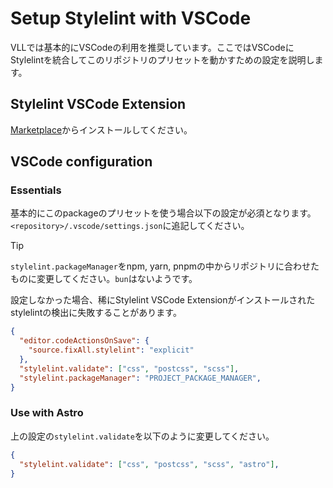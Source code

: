 
# Setup Stylelint with VSCode

VLLでは基本的にVSCodeの利用を推奨しています。ここではVSCodeにStylelintを統合してこのリポジトリのプリセットを動かすための設定を説明します。

## Stylelint VSCode Extension

[Marketplace](https://marketplace.visualstudio.com/items?itemName=stylelint.vscode-stylelint)からインストールしてください。

## VSCode configuration

### Essentials

基本的にこのpackageのプリセットを使う場合以下の設定が必須となります。
`<repository>/.vscode/settings.json`に追記してください。

> [!TIP]
> `stylelint.packageManager`をnpm, yarn, pnpmの中からリポジトリに合わせたものに変更してください。`bun`はないようです。
>
> 設定しなかった場合、稀にStylelint VSCode Extensionがインストールされたstylelintの検出に失敗することがあります。

```json
{
  "editor.codeActionsOnSave": {
    "source.fixAll.stylelint": "explicit"
  },
  "stylelint.validate": ["css", "postcss", "scss"],
  "stylelint.packageManager": "PROJECT_PACKAGE_MANAGER",
}
```

### Use with Astro

上の設定の`stylelint.validate`を以下のように変更してください。

```json
{
  "stylelint.validate": ["css", "postcss", "scss", "astro"],
}
```
